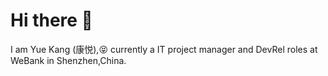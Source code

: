 # Hi there 👋

I am Yue Kang (康悦),:stuck_out_tongue_closed_eyes:  currently a IT project manager and DevRel roles at WeBank in Shenzhen,China.


 
